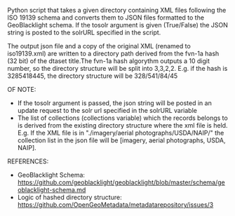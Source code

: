 Python script that takes a given directory containing XML files following the ISO 19139 schema and converts them to JSON files formatted to the GeoBlacklight schema. If the tosolr argument is given (True/False) the JSON string is posted to the solrURL specified in the script.

The output json file and a copy of the original XML (renamed to iso19139.xml) are written to a directory path derived from the fvn-1a hash (32 bit) of the dtaset title.The fvn-1a hash algorythm outputs a 10 digit number, so the directory structure will be split into 3,3,2,2. E.g. if the hash is 3285418445, the directory structure will be 328/541/84/45



OF NOTE:
 - If the tosolr argument is passed, the json string will be posted in an update request to the solr url specified in the solrURL variable
 - The list of collections (collections variable) which the records belongs to is derived from the existing directory structure where the xml file is held. E.g. If the XML file is in "./imagery/aerial photographs/USDA/NAIP/" the collection list in the json file will be [imagery, aerial photographs, USDA, NAIP].

 REFERENCES:
  - GeoBlacklight Schema: https://github.com/geoblacklight/geoblacklight/blob/master/schema/geoblacklight-schema.md
  - Logic of hashed directory structure: https://github.com/OpenGeoMetadata/metadatarepository/issues/3
